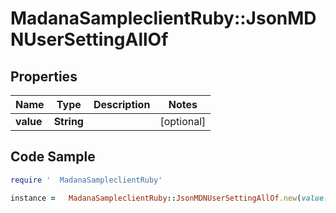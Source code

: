 #   MadanaSampleclientRuby::JsonMDNUserSettingAllOf

## Properties

Name | Type | Description | Notes
------------ | ------------- | ------------- | -------------
**value** | **String** |  | [optional] 

## Code Sample

```ruby
require '  MadanaSampleclientRuby'

instance =   MadanaSampleclientRuby::JsonMDNUserSettingAllOf.new(value: null)
```


